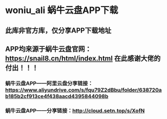 # woniu_ali 蜗牛云盘APP下载
## 此库非官方库，仅分享APP下载地址
## APP均来源于蜗牛云盘官网：https://snail8.cn/html/index.html 在此感谢大佬的付出！！！
### 蜗牛云盘APP——阿里云盘分享链接：https://www.aliyundrive.com/s/fqu79Z2dBbu/folder/638720ab185b2cf913ce4f438aacd4395844098b
### 蜗牛云盘APP——分享链接：http://cloud.setn.top/s/XofN
